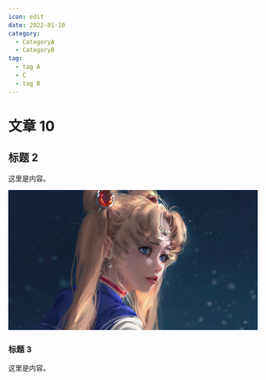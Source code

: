```yaml
---
icon: edit
date: 2022-01-10
category:
  - CategoryA
  - CategoryB
tag:
  - tag A
  - C
  - tag B
---
```


# 文章 10

## 标题 2

这里是内容。

![image](./assets/wallhaven-v9eq78.jpg)

### 标题 3

这里是内容。
